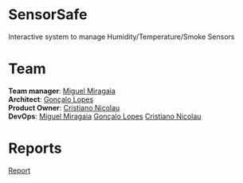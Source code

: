 # SensorSafe

Interactive system to manage Humidity/Temperature/Smoke Sensors 

# Team

**Team manager**: [Miguel Miragaia](https://github.com/Miragaia)  
**Architect**: [Gonçalo Lopes](https://github.com/MoreiraLopes)  
**Product Owner**:  [Cristiano Nicolau](https://github.com/cristiano-nicolau)  
**DevOps**:  [Miguel Miragaia](https://github.com/Miragaia) [Gonçalo Lopes](https://github.com/MoreiraLopes) [Cristiano Nicolau](https://github.com/cristiano-nicolau)  

# Reports

[Report](reports/IES_Project_Specification_Report.pdf)

